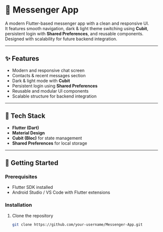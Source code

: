 # 📱 Messenger App  

A modern Flutter-based messenger app with a clean and responsive UI.  
It features smooth navigation, dark & light theme switching using **Cubit**,  
persistent login with **Shared Preferences**, and reusable components.  
Designed with scalability for future backend integration.  

---

## ✨ Features  
- Modern and responsive chat screen  
- Contacts & recent messages section  
- Dark & light mode with **Cubit**  
- Persistent login using **Shared Preferences**  
- Reusable and modular UI components  
- Scalable structure for backend integration  

---

## 🔧 Tech Stack  
- **Flutter (Dart)**  
- **Material Design**  
- **Cubit (Bloc)** for state management  
- **Shared Preferences** for local storage  

---

## 🚀 Getting Started  

### Prerequisites  
- Flutter SDK installed  
- Android Studio / VS Code with Flutter extensions  

### Installation  
1. Clone the repository  
   ```bash
   git clone https://github.com/your-username/Messenger-App.git

